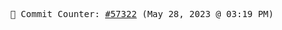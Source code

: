<p align="center">
    <samp>
        📮 Commit Counter: <a href="https://github.com/Javascript-void0/Javascript-void0/commits/main">#57322</a> (May 28, 2023 @ 03:19 PM)
    </samp>
</p>